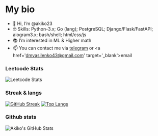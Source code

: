 # My bio
- 👋 Hi, I’m @akiko23
- 🤓 Skills: Python-3.x; Go (lang); PostgreSQL; Django/Flask/FastAPI; aiogram3.x; bash/shell; html/css/js
- 📚 I’m interested in ML & Higher math
- 📫 You can contact me via <a href='https://t.me/akiko233' target='_blank'>telegram</a> or \<a href='dmvasilenko43@gmail.com' target='_blank'>email</a>


### Leetcode Stats
![Leetcode Stats](https://leetcard.jacoblin.cool/akiko23)

### Streak & langs
[![GitHub Streak](https://github-readme-streak-stats.herokuapp.com/?user=akiko23)](https://git.io/streak-stats)
[![Top Langs](https://github-readme-stats.vercel.app/api/top-langs/?username=akiko23&layout=compact)](https://github.com/anuraghazra/github-readme-stats)

### Github stats
![Akiko's GitHub Stats](https://github-readme-stats.vercel.app/api?username=akiko23&show_icons=true)
